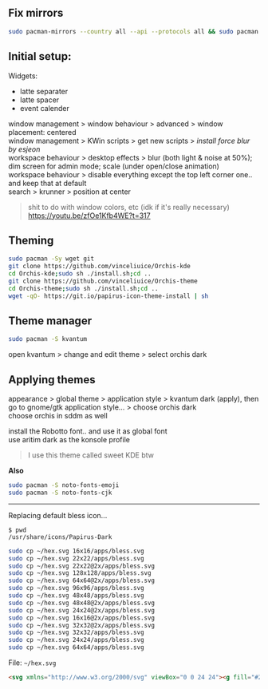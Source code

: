 ## Fix mirrors
```bash
sudo pacman-mirrors --country all --api --protocols all && sudo pacman -Syyu
```

## Initial setup:

Widgets:
- latte separater
- latte spacer
- event calender

window management > window behaviour > advanced > window placement: centered</br>
window management > KWin scripts > get new scripts > *install force blur by esjeon*</br>
workspace behaviour > desktop effects > blur (both light & noise at 50%); dim screen for admin mode; scale (under open/close animation)</br>
workspace behaviour > disable everything except the top left corner one.. and keep that at default</br>
search > krunner > position at center</br>

> shit to do with window colors, etc (idk if it's really necessary)
https://youtu.be/zfOe1Kfb4WE?t=317

## Theming
```bash
sudo pacman -Sy wget git
git clone https://github.com/vinceliuice/Orchis-kde
cd Orchis-kde;sudo sh ./install.sh;cd .. 
git clone https://github.com/vinceliuice/Orchis-theme
cd Orchis-theme;sudo sh ./install.sh;cd .. 
wget -qO- https://git.io/papirus-icon-theme-install | sh
```

## Theme manager
```bash
sudo pacman -S kvantum
```

open kvantum > change and edit theme > select orchis dark

## Applying themes
 appearance > global theme > application style > kvantum dark (apply), then go to gnome/gtk application style... > choose orchis dark</br>
 choose orchis in sddm as well</br>

 install the Robotto font.. and use it as global font</br>
 use aritim dark as the konsole profile</br>
> I use this theme called sweet KDE btw

**Also**
```bash
sudo pacman -S noto-fonts-emoji
sudo pacman -S noto-fonts-cjk
```

---

Replacing default bless icon...

```
$ pwd
/usr/share/icons/Papirus-Dark
```

```bash
sudo cp ~/hex.svg 16x16/apps/bless.svg
sudo cp ~/hex.svg 22x22/apps/bless.svg
sudo cp ~/hex.svg 22x22@2x/apps/bless.svg
sudo cp ~/hex.svg 128x128/apps/bless.svg
sudo cp ~/hex.svg 64x64@2x/apps/bless.svg
sudo cp ~/hex.svg 96x96/apps/bless.svg
sudo cp ~/hex.svg 48x48/apps/bless.svg
sudo cp ~/hex.svg 48x48@2x/apps/bless.svg
sudo cp ~/hex.svg 24x24@2x/apps/bless.svg
sudo cp ~/hex.svg 16x16@2x/apps/bless.svg
sudo cp ~/hex.svg 32x32@2x/apps/bless.svg
sudo cp ~/hex.svg 32x32/apps/bless.svg
sudo cp ~/hex.svg 24x24/apps/bless.svg
sudo cp ~/hex.svg 64x64/apps/bless.svg
```

File: `~/hex.svg`
```html
<svg xmlns="http://www.w3.org/2000/svg" viewBox="0 0 24 24"><g fill="#26a69a"><path d="m14.552 11.422-1.666 1.642 2.5 2.46-2.5 2.462 1.666 1.64 2.502-2.461 2.5 2.46 1.665-1.64-2.5-2.46 2.5-2.461-1.666-1.642-2.5 2.461zM5.77 4.374c-1.644 0-2.989 1.36-2.989 3.023v9.065c0 1.678 1.345 3.023 2.988 3.023h2.989c1.658 0 2.988-1.345 2.988-3.023V7.397c0-1.663-1.33-3.023-2.988-3.023zm0 3.023h2.988v9.065H5.769z"/></g></svg>
```
